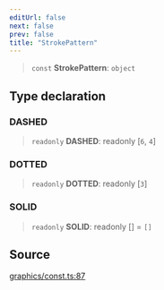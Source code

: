 ```yaml
---
editUrl: false
next: false
prev: false
title: "StrokePattern"
---
```


> `const` **StrokePattern**: `object`

## Type declaration

### DASHED

> `readonly` **DASHED**: readonly [`6`, `4`]

### DOTTED

> `readonly` **DOTTED**: readonly [`3`]

### SOLID

> `readonly` **SOLID**: readonly [] = `[]`

## Source

[graphics/const.ts:87](https://github.com/dgmjs/dgmjs/blob/6298c851d69b83f472385d1ebb3c937ddb56985d/packages/core/src/graphics/const.ts#L87)
